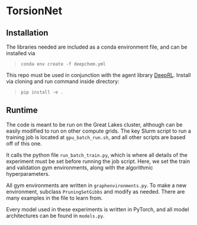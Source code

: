 # TorsionNet
## Installation 

The libraries needed are included as a conda environment file, and can be installed via 
>`conda env create -f deepchem.yml`

This repo must be used in conjunction with the agent library [DeepRL](https://github.com/tarungog/DeepRL). Install via cloning and run command inside directory: 
>`pip install -e .`

## Runtime

The code is meant to be run on the Great Lakes cluster, although can be easily modified to run on other compute grids. The key Slurm script to run a training job is located at `gpu_batch_run.sh`, and all other scripts are based off of this one.

It calls the python file `run_batch_train.py`, which is where all details of the experiment must be set before running the job script. Here, we set the train and validation gym environments, along with the algorithmic hyperparameters.

All gym environments are written in `graphenvironments.py`. To make a new environment, subclass `PruningSetGibbs` and modify as needed. There are many examples in the file to learn from.

Every model used in these experiments is written in PyTorch, and all model architectures can be found in `models.py`.